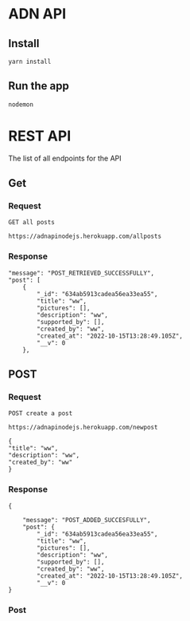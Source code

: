 # ADN API 


## Install

    yarn install

## Run the app

    nodemon 



# REST API

The list of all endpoints for the API

## Get

### Request

`GET all posts`

    https://adnapinodejs.herokuapp.com/allposts

### Response

    "message": "POST_RETRIEVED_SUCCESSFULLY",
    "post": [
        {
            "_id": "634ab5913cadea56ea33ea55",
            "title": "ww",
            "pictures": [],
            "description": "ww",
            "supported_by": [],
            "created_by": "ww",
            "created_at": "2022-10-15T13:28:49.105Z",
            "__v": 0
        },

## POST

### Request

`POST create a post`

    https://adnapinodejs.herokuapp.com/newpost

    {
    "title": "ww",
    "description": "ww",
    "created_by": "ww"
    }   

### Response
    {

        "message": "POST_ADDED_SUCCESFULLY",
        "post": {
            "_id": "634ab5913cadea56ea33ea55",
            "title": "ww",
            "pictures": [],
            "description": "ww",
            "supported_by": [],
            "created_by": "ww",
            "created_at": "2022-10-15T13:28:49.105Z",
            "__v": 0
    }
    
    
    
### Post
